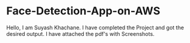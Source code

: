 # Face-Detection-App-on-AWS
Hello, I am Suyash Khachane. I have completed the Project and got the desired output. I have attached the pdf's with Screenshots.
